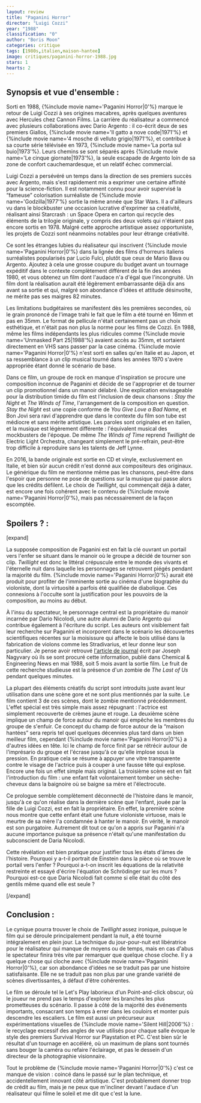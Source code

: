```yaml
---
layout: review
title: "Paganini Horror"
director: "Luigi Cozzi"
year: "1988"
classification: "0"
author: "Boris Moon"
categories: critique
tags: [1980s,italien,maison-hantee]
image: critiques/paganini-horror-1988.jpg
stars: 1
hearts: 2
---
```


## Synopsis et vue d'ensemble :

Sorti en 1988, {%include movie name='Paganini Horror|0'%} marque le retour de Luigi Cozzi à ses origines macabres, après quelques aventures avec Hercules chez Cannon Films. La carrière du réalisateur a commencé avec plusieurs collaborations avec Dario Argento : il co-écrit deux de ses premiers Giallos, {%include movie name='Il gatto a nove code|1971'%} et {%include movie name='4 mosche di velluto grigio|1971'%}, et contribue à sa courte série télévisée en 1973, {%include movie name='La porta sul buio|1973'%}. Leurs chemins se sont séparés après {%include movie name='Le cinque giornate|1973'%}, la seule escapade de Argento loin de sa zone de confort cauchemardesque, et un relatif échec commercial.

Luigi Cozzi a persévéré un temps dans la direction de ses premiers succès avec Argento, mais s'est rapidement mis a exprimer une certaine affinité pour la science-fiction. Il est notamment connu pour avoir supervisé la “fameuse” colorisation surréaliste de {%include movie name='Godzilla|1977'%} sortie la même année que Star Wars. Il a d'ailleurs vu dans le blockbuster une occasion lucrative d'exprimer sa créativité, réalisant ainsi Starcrash : un Space Opera en carton qui recycle des éléments de la trilogie originale, y compris des deux volets qui n'étaient pas encore sortis en 1978. Malgré cette approche artistique assez opportuniste, les projets de Cozzi sont néanmoins notables pour leur étrange créativité.

Ce sont les étranges lubies du réalisateur qui inscrivent {%include movie name='Paganini Horror|0'%} dans la lignée des films d'horreurs italiens surréalistes popularisés par Lucio Fulci, plutôt que ceux de Mario Bava ou Argento. Ajoutez à cela une grosse coupure du budget avant un tournage expéditif dans le contexte complètement différent de la fin des années 1980, et vous obtenez un film dont l'audace n'a d'égal que l'incongruité. Un film dont la réalisation aurait été légèrement embarrassante déjà dix ans avant sa sortie et qui, malgré son abondance d'idées et attitude désinvolte, ne mérite pas ses maigres 82 minutes.

Les limitations budgétaires se manifestent dès les premières secondes, où le grain prononcé de l'image trahi le fait que le film a été tourné en 16mm et pas en 35mm. Le format de pellicule n'était certainement pas un choix esthétique, et n'était pas non plus la norme pour les films de Cozzi. En 1988, même les films indépendants les plus ridicules comme {%include movie name='Unmasked Part 25|1988'%} avaient accès au 35mm, et sortaient directement en VHS sans passer par la case cinéma. {%include movie name='Paganini Horror|0'%} n'est sorti en salles qu'en Italie et au Japon, et sa ressemblance à un clip musical tourné dans les années 1970 s'avère appropriée étant donné le scénario de base.

Dans ce film, un groupe de rock en manque d'inspiration se procure une composition inconnue de Paganini et décide de se l'approprier et de tourner un clip promotionnel dans un manoir délabré. Une explication envisageable pour la distribution timide du film est l'inclusion de deux chansons : *Stay the Night* et *The Winds of Time*, l'arrangement de la composition en question. *Stay the Night* est une copie conforme de *You Give Love a Bad Name*, et Bon Jovi sera ravi d'apprendre que dans le contexte du film son tube est médiocre et sans mérite artistique. Les paroles sont originales et en italien, et la musique est légèrement différente : l'équivalent musical des mockbusters de l'époque. De même *The Winds of Time* reprend *Twillight* de Electric Light Orchestra, changeant simplement le pré-refrain, peut-être trop difficile à reproduire sans les talents de Jeff Lynne.

En 2016, la bande originale est sortie en CD et vinyle, exclusivement en Italie, et bien sûr aucun crédit n'est donné aux compositeurs des originaux. Le générique du film ne mentionne même pas les chansons, peut-être dans l'espoir que personne ne pose de questions sur la musique qui passe alors que les crédits défilent. Le choix de *Twillight*, qui commençait déjà à dater, est encore une fois cohérent avec le contenu de {%include movie name='Paganini Horror|0'%}, mais pas nécessairement de la façon escomptée.

## Spoilers ? :

[expand]

La supposée composition de Paganini est en fait la clé ouvrant un portail vers l'enfer se situant dans le manoir où le groupe a décidé de tourner son clip. *Twillight* est donc le littéral crépuscule entre le monde des vivants et l'éternelle nuit dans laquelle les personnages se retrouvent piégés pendant la majorité du film. {%include movie name='Paganini Horror|0'%} aurait été produit pour profiter de l'imminente sortie au cinéma d'une biographie du violoniste, dont la virtuosité a parfois été qualifiée de diabolique. Ces connexions à l'occulte sont la justification pour les pouvoirs de la composition, au moins au début.

À l'insu du spectateur, le personnage central est la propriétaire du manoir incarnée par Dario Nicolodi, une autre alumni de Dario Argento qui contribue également à l'écriture du script. Les auteurs ont visiblement fait leur recherche sur Paganini et incorporent dans le scénario les découvertes scientifiques récentes sur la moisissure qui affecte le bois utilisé dans la fabrication de violons comme les Stradivarius, et leur donne leur son particulier. Je pense avoir retrouvé [l'article de journal](https://www.researchgate.net/publication/231228343_The_Chemistry_of_a_Stradivarius) écrit par Joseph Nagyvary où ils se sont procuré cette information, publié dans Chemical & Engineering News en mai 1988, soit 5 mois avant la sortie film. Le fruit de cette recherche studieuse est la présence d'un zombie de *The Last of Us* pendant quelques minutes.

La plupart des éléments créatifs du script sont introduits juste avant leur utilisation dans une scène gore et ne sont plus mentionnés par la suite. Le film contient 3 de ces scènes, dont le zombie mentionné précédemment. L'effet spécial est très simple mais assez répugnant : l'actrice est simplement recouverte de crèmes jaune et rouge. La deuxième scène implique un champ de force autour du manoir qui empêche les membres du groupe de s'enfuir. Ce concept du champ de force autour de la “maison hantées” sera repris tel quel quelques décennies plus tard dans un bien meilleur film, cependant {%include movie name='Paganini Horror|0'%} a d'autres idées en tête. Ici le champ de force finit par se rétrécir autour de l'imprésario du groupe et l'écrase jusqu'à ce qu'elle implose sous la pression. En pratique cela se résume à appuyer une vitre transparente contre le visage de l'actrice puis à couper à une fausse tête qui explose. Encore une fois un effet simple mais original. La troisième scène est en fait l'introduction du film : une enfant fait volontairement tomber un sèche-cheveux dans la baignoire où se baigne sa mère et l'électrocute.

Ce prologue semble complètement déconnecté de l'histoire dans le manoir, jusqu'à ce qu'on réalise dans la dernière scène que l'enfant, jouée par la fille de Luigi Cozzi, est en fait la propriétaire. En effet, la première scène nous montre que cette enfant était une future violoniste virtuose, mais le meurtre de sa mère l'a condamnée à hanter le manoir. En vérité, le manoir est son purgatoire. Autrement dit tout ce qu'on a appris sur Paganini n'a aucune importance puisque sa présence n'était qu'une manifestation du subconscient de Daria Nicolodi.

Cette révélation est bien pratique pour justifier tous les états d'âmes de l'histoire. Pourquoi y a-t-il portrait de Einstein dans la pièce où se trouve le portail vers l'enfer ? Pourquoi a-t-on inscrit les équations de la relativité restreinte et essayé d'écrire l'équation de Schrödinger sur les murs ? Pourquoi est-ce que Daria Nicolodi fait comme si elle était du côté des gentils même quand elle est seule ?

[/expand]

## Conclusion :

Le cynique pourra trouver le choix de *Twillight* assez ironique, puisque le film qui se déroule principalement pendant la nuit, a été tourné intégralement en plein jour. La technique du jour-pour-nuit est libératrice pour le réalisateur qui manque de moyens ou de temps, mais en cas d'abus le spectateur finira très vite par remarquer que quelque chose cloche. Il y a quelque chose qui cloche avec {%include movie name='Paganini Horror|0'%}, car son abondance d'idées ne se traduit pas par une histoire satisfaisante. Elle ne se traduit pas non plus par une grande variété de scènes divertissantes, à défaut d'être cohérentes.

Le film se déroule tel le Let's Play laborieux d'un Point-and-click obscur, où le joueur ne prend pas le temps d'explorer les branches les plus prometteuses du scénario. Il passe à côté de la majorité des événements importants, consacrant son temps à errer dans les couloirs et monter puis descendre les escaliers. Le film est aussi un précurseur aux expérimentations visuelles de {%include movie name='Silent Hill|2006'%} : le recyclage excessif des angles de vue utilisés pour chaque salle évoque le style des premiers Survival Horror sur Playstation et PC. C'est bien sûr le résultat d'un tournage en accéléré, où un maximum de plans sont tournés sans bouger la caméra ou refaire l'éclairage, et pas le dessein d'un directeur de la photographie visionnaire.

Tout le problème de {%include movie name='Paganini Horror|0'%} c'est ce manque de vision : coincé dans le passé sur le plan technique, et accidentellement innovant côté artistique. C'est probablement donner trop de crédit au film, mais je ne peux que m'incliner devant l'audace d'un réalisateur qui filme le soleil et me dit que c'est la lune.

